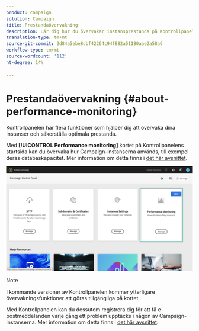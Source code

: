 ```yaml
---
product: campaign
solution: Campaign
title: Prestandaövervakning
description: Lär dig hur du övervakar instansprestanda på Kontrollpanelen
translation-type: tm+mt
source-git-commit: 2d84a5ebe8dbf42264c94f882a51180aae2a58a6
workflow-type: tm+mt
source-wordcount: '112'
ht-degree: 14%

---
```



# Prestandaövervakning {#about-performance-monitoring}

Kontrollpanelen har flera funktioner som hjälper dig att övervaka dina instanser och säkerställa optimala prestanda.

Med **[!UICONTROL Performance monitoring]** kortet på Kontrollpanelens startsida kan du övervaka hur Campaign-instanserna används, till exempel deras databaskapacitet. Mer information om detta finns i [det här avsnittet](../../performance-monitoring/using/database-monitoring.md).

![](assets/performance_card.png)

>[!NOTE]
>
>I kommande versioner av Kontrollpanelen kommer ytterligare övervakningsfunktioner att göras tillgängliga på kortet.

Med Kontrollpanelen kan du dessutom registrera dig för att få e-postmeddelanden varje gång ett problem upptäcks i någon av Campaign-instanserna. Mer information om detta finns i [det här avsnittet](../../performance-monitoring/using/email-alerting.md).

